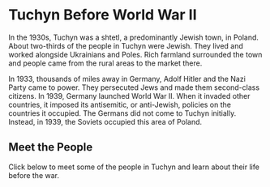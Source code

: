 # Tuchyn Before World War II

In the 1930s, Tuchyn was a shtetl, a predominantly Jewish town, in Poland. About two-thirds of the people in Tuchyn were Jewish. They lived and worked alongside Ukrainians and Poles. Rich farmland surrounded the town and people came from the rural areas to the market there.

In 1933, thousands of miles away in Germany, Adolf Hitler and the Nazi Party came to power. They persecuted Jews and made them second-class citizens. In 1939, Germany launched World War II. When it invaded other countries, it imposed its antisemitic, or anti-Jewish, policies on the countries it occupied. The Germans did not come to Tuchyn initially. Instead, in 1939, the Soviets occupied this area of Poland. 

## Meet the People

Click below to meet some of the people in Tuchyn and learn about their life before the war.  


 

